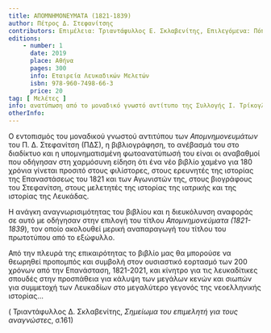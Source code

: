 ```yaml
---
title: ΑΠΟΜΝΗΜΟΝΕΥΜΑΤΑ (1821-1839)
author: Πέτρος Δ. Στεφανίτσης
contributors: Επιμέλεια: Τριαντάφυλλος Ε. Σκλαβενίτης, Επιλεγόμενα: Πόπη Πολέμη - Τ. Ε. Σκλαβενίτης
editions:
    - number: 1
      date: 2019
      place: Αθήνα
      pages: 300
      info: Εταιρεία Λευκαδικών Μελετών
      isbn: 978-960-7498-66-3
      price: 20
tag: [ Μελέτες ]
info: ανατύπωση από το μοναδικό γνωστό αντίτυπο της Συλλογής Ι. Τρίκογλου της Κεντρικής Βιβλιοθήκης του Αριστοτελείου Πανεπηστημίου Θεσσαλονίκης
otherInfo:
---
```


Ο εντοπισμός του μοναδικού γνωστού αντιτύπου των *Απομνημονευμάτων* του Π. Δ. Στεφανίτση \(ΠΔΣ\), η βιβλιογράφηση, το ανέβασμά του στο διαδίκτυο και η υπομνηματισμένη φωτοανατύπωσή του είναι οι αναβαθμοί που οδήγησαν στη χαρμόσυνη είδηση ότι ένα νέο βιβλίο χαμένο για 180 χρόνια γίνεται προσιτό στους φιλίστορες, στους ερευνητές της ιστορίας της Επαναστάσεως του 1821 και των Αγωνιστών της, στους βιογράφους του Στεφανίτση, στους μελετητές της ιστορίας της ιατρικής και της ιστορίας της Λευκάδας.

Η ανάγκη αναγνωρισιμότητας του βιβλίου και η διευκόλυνση αναφοράς σε αυτό με οδήγησαν στην επιλογή του τίτλου *Απομνημονεύματα \(1821-1839*\), τον οποίο ακολουθεί μερική αναπαραγωγή του τίτλου του πρωτοτύπου από το εξώφυλλο.

Από την πλευρά της επικαιρότητας το βιβλίο μας θα μπορούσε να θεωρηθεί προπομπός και συμβολή στον ουσιαστικό εορτασμό των 200 χρόνων από την Επανάσταση, 1821-2021, και κίνητρο για τις λευκαδίτικες σπουδές στην προσπάθεια για κάλυψη των μεγάλων κενών και σιωπών για συμμετοχή των Λευκαδίων στο μεγαλύτερο γεγονός της νεοελληνικής ιστορίας…

\( Τριαντάφυλλος Δ. Σκλαβενίτης, *Σημείωμα του επιμελητή για τους αναγνώστες*, σ.161\)
